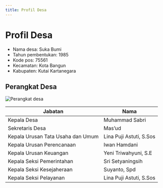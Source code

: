 ```yaml
---
title: Profil Desa
---
```


# Profil Desa

- Nama desa: Suka Bumi
- Tahun pembentukan: 1985
- Kode pos: 75561
- Kecamatan: Kota Bangun
- Kabupaten: Kutai Kartanegara

## Perangkat Desa

![Perangkat desa](/img/perangkat-desa.jpg)

| Jabatan                           | Nama                    |
| --------------------------------- | ----------------------- |
| Kepala Desa                       | Muhammad Sabri          |
| Sekretaris Desa                   | Mas’ud                  |
| Kepala Urusan Tata Usaha dan Umum | Lina Puji Astuti, S.Sos |
| Kepala Urusan Perencanaan         | Iwan Hamdani            |
| Kepala Urusan Keuangan            | Yeni Triwahyuni, S.E    |
| Kepala Seksi Pemerintahan         | Sri Setyaningsih        |
| Kepala Seksi Kesejaheraan         | Suyanto, Spd            |
| Kepala Seksi Pelayanan            | Lina Puji Astuti, S.Sos |
